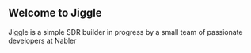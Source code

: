 ## Welcome to Jiggle
Jiggle is a simple SDR builder in progress by a small team of passionate developers at Nabler
